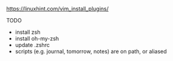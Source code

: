 https://linuxhint.com/vim_install_plugins/

TODO
- install zsh
- install oh-my-zsh
- update .zshrc
- scripts (e.g. journal, tomorrow, notes) are on path, or aliased

